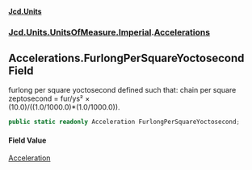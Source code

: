 #### [Jcd.Units](index.md 'index')
### [Jcd.Units.UnitsOfMeasure.Imperial](Jcd.Units.UnitsOfMeasure.Imperial.md 'Jcd.Units.UnitsOfMeasure.Imperial').[Accelerations](Accelerations.md 'Jcd.Units.UnitsOfMeasure.Imperial.Accelerations')

## Accelerations.FurlongPerSquareYoctosecond Field

furlong per square yoctosecond defined such that: chain per square zeptosecond = fur/ys² ×  
(10.0)/((1.0/1000.0)*(1.0/1000.0)).

```csharp
public static readonly Acceleration FurlongPerSquareYoctosecond;
```

#### Field Value
[Acceleration](Acceleration.md 'Jcd.Units.UnitTypes.Acceleration')